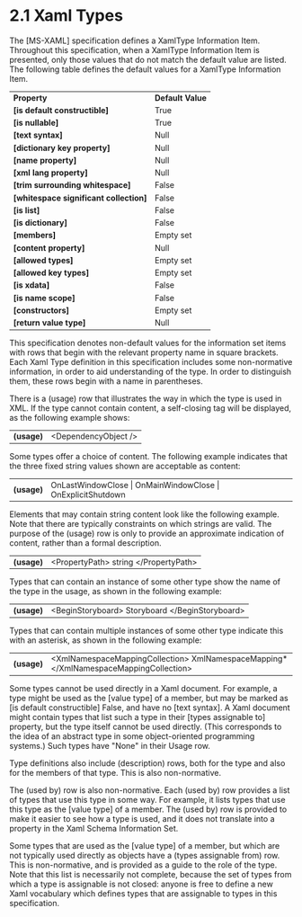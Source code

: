 <html dir="LTR" xmlns:mshelp="http://msdn.microsoft.com/mshelp" xmlns:ddue="http://ddue.schemas.microsoft.com/authoring/2003/5" xmlns:xlink="http://www.w3.org/1999/xlink" xmlns:tool="http://www.microsoft.com/tooltip">

<body>
 <input type="hidden" id="userDataCache" class="userDataStyle">
 <input type="hidden" id="hiddenScrollOffset">
 <img id="dropDownImage" style="display:none; height:0; width:0;" src="../local/drpdown.gif">
 <img id="dropDownHoverImage" style="display:none; height:0; width:0;" src="../local/drpdown_orange.gif">
 <img id="collapseImage" style="display:none; height:0; width:0;" src="../local/collapse.gif">
 <img id="expandImage" style="display:none; height:0; width:0;" src="../local/exp.gif">
 <img id="collapseAllImage" style="display:none; height:0; width:0;" src="../local/collall.gif">
 <img id="expandAllImage" style="display:none; height:0; width:0;" src="../local/expall.gif">
 <img id="copyImage" style="display:none; height:0; width:0;" src="../local/copycode.gif">
 <img id="copyHoverImage" style="display:none; height:0; width:0;" src="../local/copycodeHighlight.gif">
 <div id="header"><h1 class="heading">2.1 Xaml Types</h1></div>

 <div id="mainSection">
 <div id="mainBody">
 <div id="allHistory" class="saveHistory" onsave="saveAll()" onload="loadAll()"></div>
 <p xmlns:wsd="http://wsdev.schemas.microsoft.com/authoring/2008/2" xmlns:msxsl="urn:schemas-microsoft-com:xslt" xmlns:script="urn:script" xmlns:build="urn:build">
 </p>
 <div id="sectionSection0" class="section" name="collapseableSection">
 <content xmlns="http://ddue.schemas.microsoft.com/authoring/2003/5" xmlns:wsd="http://wsdev.schemas.microsoft.com/authoring/2008/2" xmlns:msxsl="urn:schemas-microsoft-com:xslt" xmlns:script="urn:script" xmlns:build="urn:build">
 </content>
 </div>
 <div id="sectionSection1" class="section" name="collapseableSection">
 <content xmlns="http://ddue.schemas.microsoft.com/authoring/2003/5" xmlns:wsd="http://wsdev.schemas.microsoft.com/authoring/2008/2" xmlns:msxsl="urn:schemas-microsoft-com:xslt" xmlns:script="urn:script" xmlns:build="urn:build">
<p xmlns="">
The <mshelp:link keywords="3b564570-5599-4ab2-bb3b-f2e8e20da107" tabindex="0">[MS-XAML]</mshelp:link> specification defines a XamlType
Information Item. Throughout this specification, when a XamlType Information
Item is presented, only those values that do not match the default value are
listed. The following table defines the default values for a XamlType
Information Item.</p>

<table class="ProtocolAuthoredTable" xmlns="">
 <tr>
 <td><div><b>Property</b></div></td>
 <td><div><b>Default Value</b></div></td>
 </tr>
 <tr>
 <td><div><b>[is default constructible]</b></div></td>
 <td><div>True</div></td>
 </tr>
 <tr>
 <td><div><b>[is nullable]</b></div></td>
 <td><div>True</div></td>
 </tr>
 <tr>
 <td><div><b>[text syntax]</b></div></td>
 <td><div>Null</div></td>
 </tr>
 <tr>
 <td><div><b>[dictionary key property]</b></div></td>
 <td><div>Null</div></td>
 </tr>
 <tr>
 <td><div><b>[name property]</b></div></td>
 <td><div>Null</div></td>
 </tr>
 <tr>
 <td><div><b>[xml lang property]</b></div></td>
 <td><div>Null</div></td>
 </tr>
 <tr>
 <td><div><b>[trim surrounding whitespace]</b></div></td>
 <td><div>False</div></td>
 </tr>
 <tr>
 <td><div><b>[whitespace significant collection]</b></div></td>
 <td><div>False</div></td>
 </tr>
 <tr>
 <td><div><b>[is list]</b></div></td>
 <td><div>False</div></td>
 </tr>
 <tr>
 <td><div><b>[is dictionary]</b></div></td>
 <td><div>False</div></td>
 </tr>
 <tr>
 <td><div><b>[members]</b></div></td>
 <td><div>Empty set</div></td>
 </tr>
 <tr>
 <td><div><b>[content property]</b></div></td>
 <td><div>Null</div></td>
 </tr>
 <tr>
 <td><div><b>[allowed types]</b></div></td>
 <td><div>Empty set</div></td>
 </tr>
 <tr>
 <td><div><b>[allowed key types]</b></div></td>
 <td><div>Empty set</div></td>
 </tr>
 <tr>
 <td><div><b>[is xdata]</b></div></td>
 <td><div>False</div></td>
 </tr>
 <tr>
 <td><div><b>[is name scope]</b></div></td>
 <td><div>False</div></td>
 </tr>
 <tr>
 <td><div><b>[constructors]</b></div></td>
 <td><div>Empty set</div></td>
 </tr>
 <tr>
 <td><div><b>[return value type]</b></div></td>
 <td><div>Null</div></td>
 </tr>
</table>
<p xmlns=""><b></b></p>

<p xmlns="">This specification denotes non-default values for the
information set items with rows that begin with the relevant property name in
square brackets. Each Xaml Type definition in this specification includes
some non-normative information, in order to aid understanding of the type. In
order to distinguish them, these rows begin with a name in parentheses.</p>

<p xmlns="">There is a (usage) row that illustrates the way in which the
type is used in XML. If the type cannot contain content, a self-closing tag
will be displayed, as the following example shows:</p>

<table class="ProtocolAuthoredTable" xmlns="">
 <tr>
 <td><div><b>(usage)</b></div></td>
 <td><div>&lt;DependencyObject /&gt;</div></td>
 </tr>
</table>
<p xmlns=""><b></b></p>

<p xmlns="">Some types offer a choice of content. The following example
indicates that the three fixed string values shown are acceptable as content:</p>

<table class="ProtocolAuthoredTable" xmlns="">
 <tr>
 <td><div><b>(usage)</b></div></td>
 <td><div>OnLastWindowClose | OnMainWindowClose | OnExplicitShutdown</div></td>
 </tr>
</table>
<p xmlns=""><b></b></p>

<p xmlns="">Elements that may contain string content look like the
following example. Note that there are typically constraints on which strings
are valid. The purpose of the (usage) row is only to provide an approximate
indication of content, rather than a formal description.</p>

<table class="ProtocolAuthoredTable" xmlns="">
 <tr>
 <td><div><b>(usage)</b></div></td>
 <td><div>&lt;PropertyPath&gt; string &lt;/PropertyPath&gt;</div></td>
 </tr>
</table>
<p xmlns=""><b></b></p>

<p xmlns="">Types that can contain an instance of some other type show
the name of the type in the usage, as shown in the following example:</p>

<table class="ProtocolAuthoredTable" xmlns="">
 <tr>
 <td><div><b>(usage)</b></div></td>
 <td><div>&lt;BeginStoryboard&gt; Storyboard &lt;/BeginStoryboard&gt;</div></td>
 </tr>
</table>
<p xmlns=""><b></b></p>

<p xmlns="">Types that can contain multiple instances of some other type
indicate this with an asterisk, as shown in the following example:</p>

<table class="ProtocolAuthoredTable" xmlns="">
 <tr>
 <td><div><b>(usage)</b></div></td>
 <td><div>&lt;XmlNamespaceMappingCollection&gt; XmlNamespaceMapping* &lt;/XmlNamespaceMappingCollection&gt;</div></td>
 </tr>
</table>
<p xmlns=""><b></b></p>

<p xmlns="">Some types cannot be used directly in a Xaml document. For
example, a type might be used as the [value type] of a member, but may be
marked as [is default constructible] False, and have no [text syntax]. A Xaml
document might contain types that list such a type in their [types assignable
to] property, but the type itself cannot be used directly. (This corresponds
to the idea of an abstract type in some object-oriented programming systems.)
Such types have "None" in their Usage row.</p>

<p xmlns="">Type definitions also include (description) rows, both for
the type and also for the members of that type. This is also non-normative.</p>

<p xmlns="">The (used by) row is also non-normative. Each (used by) row
provides a list of types that use this type in some way. For example, it
lists types that use this type as the [value type] of a member. The (used by)
row is provided to make it easier to see how a type is used, and it does not
translate into a property in the Xaml Schema Information Set.</p>

<p xmlns="">Some types that are used as the [value type] of a member,
but which are not typically used directly as objects have a (types assignable
from) row. This is non-normative, and is provided as a guide to the role of
the type. Note that this list is necessarily not complete, because the set of
types from which a type is assignable is not closed: anyone is free to define
a new Xaml vocabulary which defines types that are assignable to types in
this specification.</p>

 </content>
 </div>
 <!--[if gte IE 5]>
 <tool:tip element="languageFilterToolTip" avoidmouse="false"/>
 <![endif]-->
 </div>
 <a name="feedback"></a><span></span>
 </div>
</body></html>
